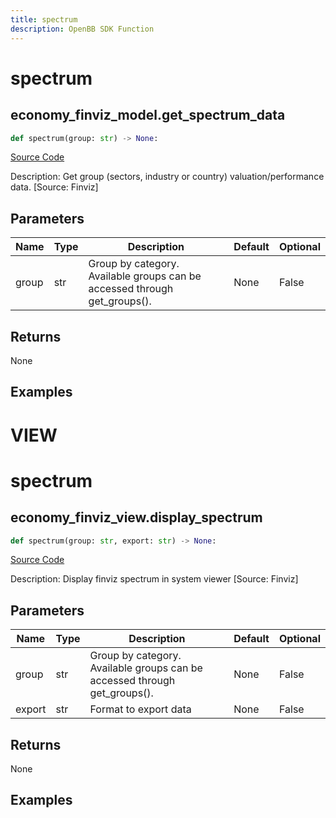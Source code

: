 ```yaml
---
title: spectrum
description: OpenBB SDK Function
---
```

# spectrum

## economy_finviz_model.get_spectrum_data

```python
def spectrum(group: str) -> None:
```
[Source Code](https://github.com/OpenBB-finance/OpenBBTerminal/tree/main/openbb_terminal/economy/finviz_model.py#L167)

Description: Get group (sectors, industry or country) valuation/performance data. [Source: Finviz]

## Parameters

| Name | Type | Description | Default | Optional |
| ---- | ---- | ----------- | ------- | -------- |
| group | str | Group by category. Available groups can be accessed through get_groups(). | None | False |

## Returns

None

## Examples




# VIEW

# spectrum

## economy_finviz_view.display_spectrum

```python
def spectrum(group: str, export: str) -> None:
```
[Source Code](https://github.com/OpenBB-finance/OpenBBTerminal/tree/main/openbb_terminal/economy/finviz_view.py#L111)

Description: Display finviz spectrum in system viewer [Source: Finviz]

## Parameters

| Name | Type | Description | Default | Optional |
| ---- | ---- | ----------- | ------- | -------- |
| group | str | Group by category. Available groups can be accessed through get_groups(). | None | False |
| export | str | Format to export data | None | False |

## Returns

None

## Examples

